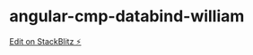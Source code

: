 # angular-cmp-databind-william

[Edit on StackBlitz ⚡️](https://stackblitz.com/edit/angular-cmp-databind-william)